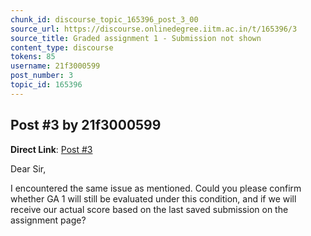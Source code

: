 ```yaml
---
chunk_id: discourse_topic_165396_post_3_00
source_url: https://discourse.onlinedegree.iitm.ac.in/t/165396/3
source_title: Graded assignment 1 - Submission not shown
content_type: discourse
tokens: 85
username: 21f3000599
post_number: 3
topic_id: 165396
---
```


## Post #3 by 21f3000599

**Direct Link**: [Post #3](https://discourse.onlinedegree.iitm.ac.in/t/165396/3)

Dear Sir,

I encountered the same issue as mentioned. Could you please confirm whether GA 1 will still be evaluated under this condition, and if we will receive our actual score based on the last saved submission on the assignment page?
